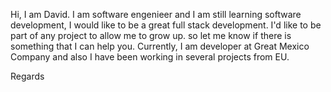 

<!---
davidrosas0192/davidrosas0192 is a ✨ special ✨ repository because its `README.md` (this file) appears on your GitHub profile.
You can click the Preview link to take a look at your changes.
--->
Hi, I am David.
I am software engenieer and I am still learning software development, I would like to be a great full stack development. 
I'd like to be part of any project to allow me to grow up. so let me know if there is something that I can help you.
Currently, I am developer at Great Mexico Company and also I have been working in several projects from EU. 

Regards 


